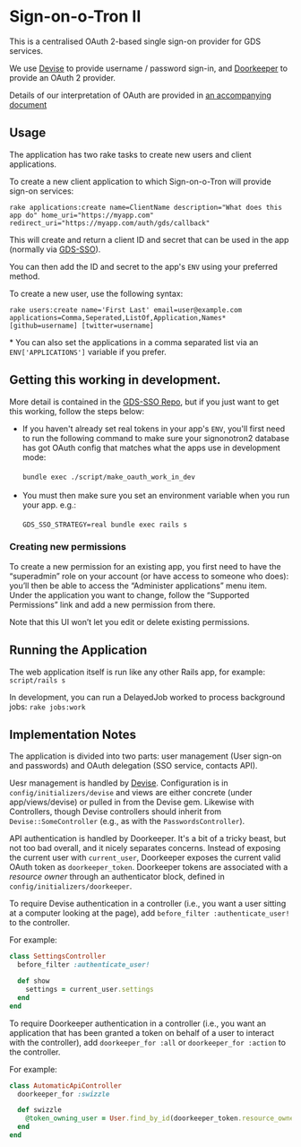 # Sign-on-o-Tron II

This is a centralised OAuth 2-based single sign-on provider for GDS services.

We use [Devise](https://github.com/plataformatec/devise) to provide username / password sign-in, and [Doorkeeper](https://github.com/applicake/doorkeeper/) to provide an OAuth 2 provider.

Details of our interpretation of OAuth are provided in [an accompanying document](doc/oauth.md)

## Usage

The application has two rake tasks to create new users and client applications.

To create a new client application to which Sign-on-o-Tron will provide sign-on services:

`rake applications:create name=ClientName description="What does this app do" home_uri="https://myapp.com" redirect_uri="https://myapp.com/auth/gds/callback"`

This will create and return a client ID and secret that can be used in the app (normally via [GDS-SSO](http://github.com/alphagov/gds-sso)).

You can then add the ID and secret to the app's `ENV` using your preferred method.

To create a new user, use the following syntax:

`rake users:create name='First Last' email=user@example.com applications=Comma,Seperated,ListOf,Application,Names* [github=username] [twitter=username]`

\* You can also set the applications in a comma separated list via an `ENV['APPLICATIONS']` variable if you prefer.

## Getting this working in development.

More detail is contained in the [GDS-SSO Repo](https://github.com/alphagov/gds-sso#use-in-development-mode), but if you just want to get this working, follow the steps below:

* If you haven't already set real tokens in your app's `ENV`, you'll first need to run the following command to make sure your signonotron2 database has got OAuth config that matches what the apps use in development mode: <br /><br />`bundle exec ./script/make_oauth_work_in_dev`<br /><br />
* You must then make sure you set an environment variable when you run your app. e.g.: <br /><br />`GDS_SSO_STRATEGY=real bundle exec rails s`

### Creating new permissions

To create a new permission for an existing app, you first need to have the “superadmin” role on your account (or have access to someone who does): you’ll then be able to access the “Administer applications” menu item. Under the application you want to change, follow the “Supported Permissions” link and add a new permission from there.

Note that this UI won’t let you edit or delete existing permissions.


## Running the Application

The web application itself is run like any other Rails app, for example:
`script/rails s`

In development, you can run a DelayedJob worked to process background jobs:
`rake jobs:work`


## Implementation Notes

The application is divided into two parts: user management (User sign-on and passwords) and OAuth delegation (SSO service, contacts API).

Uesr management is handled by [Devise](https://github.com/plataformatec/devise). Configuration is in `config/initializers/devise` and views are either concrete (under app/views/devise) or pulled in from the Devise gem. Likewise with Controllers, though Devise controllers should inherit from `Devise::SomeController` (e.g., as with the `PasswordsController`).

API authentication is handled by Doorkeeper. It's a bit of a tricky beast, but not too bad overall, and it nicely separates concerns. Instead of exposing the current user with `current_user`, Doorkeeper exposes the current valid OAuth token as `doorkeeper_token`. Doorkeeper tokens are associated with a *resource owner* through an authenticator block, defined in `config/initializers/doorkeeper`.

To require Devise authentication in a controller (i.e., you want a user sitting at a computer looking at the page), add `before_filter :authenticate_user!` to the controller.

For example:

```ruby
class SettingsController
  before_filter :authenticate_user!

  def show
    settings = current_user.settings
  end
end
```

To require Doorkeeper authentication in a controller (i.e., you want an application that has been granted a token on behalf of a user to interact with the controller), add `doorkeeper_for :all` or `doorkeeper_for :action` to the controller.

For example:

```ruby
class AutomaticApiController
  doorkeeper_for :swizzle

  def swizzle
    @token_owning_user = User.find_by_id(doorkeeper_token.resource_owner_id)
  end
end
```
